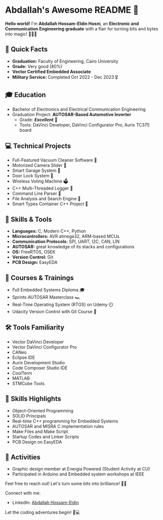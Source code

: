 # Abdallah's Awesome README 🚀

**Hello world!** I'm **Abdallah Hossam-Eldin Hosni**, an **Electronic and Communication Engineering graduate** with a flair for turning bits and bytes into magic! 👨‍🎓✨

## 🚀 Quick Facts
- **Graduation:** Faculty of Engineering, Cairo University
- **Grade:** Very good (80%)
- **Vector Certified Embedded Associate**
- **Military Service:** Completed Oct 2022 - Dec 2023 🎖️

## 🎓 Education
- Bachelor of Electronics and Electrical Communication Engineering
- Graduation Project: **AUTOSAR-Based Automotive Inverter**
  - Grade: ***Excellent*** 🌟
  - Tools: DaVinci Developer, DaVinci Configurator Pro, Aurix TC375 board

## 💻 Technical Projects
- Full-Featured Vacuum Cleaner Software 💨
- Motorized Camera Slider 📸
- Smart Garage System 🚗
- Door Lock System 🔐
- Wireless Voting Machine 🗳️
- C++ Multi-Threaded Logger 🧵
- Command Line Parser 🤖
- File Analysis and Search Engine 📂
- Smart Types Container C++ Project 🧠

## 🧰 Skills & Tools
- **Languages:** C, Modern C++, Python
- **Microcontrollers:** AVR atmega32, ARM-based MCUs
- **Communication Protocols:** SPI, UART, I2C, CAN, LIN
- **AUTOSAR:** great knowledge of its stacks and configurations 
- **OS:** FreeRTOS, OSEK
- **Version Control:** Git
- **PCB Design:** EasyEDA

## 🚀 Courses & Trainings
- Full Embedded Systems Diploma 🎓
- Sprints AUTOSAR Masterclass 🏎️
- Real-Time Operating System (RTOS) on Udemy ⏲️
- Udacity Version Control with Git Course 🔄

## 🛠️ Tools Familiarity
- Vector DaVinci Developer
- Vector DaVinci Configurator Pro
- CANeo
- Eclipse IDE
- Aurix Development Studio
- Code Composer Studio IDE
- CoolTerm
- MATLAB
- STMCube Tools

## 🚀 Skills Highlights
- Object-Oriented Programming
- SOLID Principals
- Real-time C++ programming for Embedded Systems
- AUTOSAR and MISRA C implementation rules
- Make Files and Make Script
- Startup Codes and Linker Scripts
- PCB Design on EasyEDA

## 🌟 Activities
- Graphic design member at Energia Powered (Student Activity at CU)
- Participated in Arduino and Embedded system workshops at IEEE

Feel free to reach out! Let's turn some bits into brilliance! 🚀✨

Connect with me:
- LinkedIn: [Abdallah Hossam-Eldin](https://www.linkedin.com/in/abdallah-hossam-2a7123196/)

Let the coding adventures begin! 🚀💻
